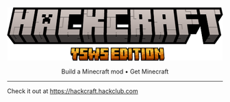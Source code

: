 <p align="center"><img alt="Hackcraft" src="./public/images/logo.png"></a>
<p align="center">
  <span>Build a Minecraft mod</span><span> • </span><span>Get Minecraft</span>
</p>
<hr />

Check it out at https://hackcraft.hackclub.com

